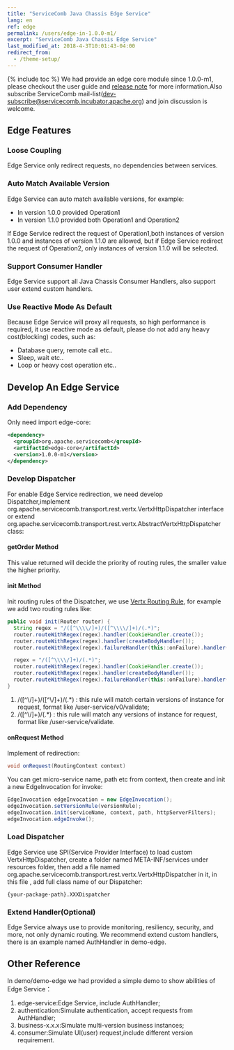 ```yaml
---
title: "ServiceComb Java Chassis Edge Service"
lang: en
ref: edge
permalink: /users/edge-in-1.0.0-m1/
excerpt: "ServiceComb Java Chassis Edge Service"
last_modified_at: 2018-4-3T10:01:43-04:00
redirect_from:
  - /theme-setup/
---
```


{% include toc %}
We had provide an edge core module since 1.0.0-m1, please checkout the user guide and [release note](https://github.com/apache/incubator-servicecomb-java-chassis/releases) for more information.Also subscribe ServiceComb mail-list(dev-subscribe@servicecomb.incubator.apache.org) and join discussion is welcome.

## Edge Features
### Loose Coupling
Edge Service only redirect requests, no dependencies between services.

### Auto Match Available Version
Edge Service can auto match available versions, for example:
- In version 1.0.0 provided Operation1
- In version 1.1.0 provided both Operation1 and Operation2

If Edge Service redirect the request of Operation1,both instances of version 1.0.0 and instances of version 1.1.0 are allowed, but if Edge Service redirect the request of Operation2, only instances of version 1.1.0 will be selected.

### Support Consumer Handler
Edge Service support all Java Chassis Consumer Handlers, also support user extend custom handlers.

### Use Reactive Mode As Default
Because Edge Service will proxy all requests, so high performance is required, it use reactive mode as default, please do not add any heavy cost(blocking) codes, such as:
- Database query, remote call etc..
- Sleep, wait etc..
- Loop or heavy cost operation etc..

## Develop An Edge Service
### Add Dependency
Only need import edge-core:
```xml
<dependency>
  <groupId>org.apache.servicecomb</groupId>
  <artifactId>edge-core</artifactId>
  <version>1.0.0-m1</version>
</dependency>
```

### Develop Dispatcher
For enable Edge Service redirection, we need develop Dispatcher,implement org.apache.servicecomb.transport.rest.vertx.VertxHttpDispatcher interface or extend org.apache.servicecomb.transport.rest.vertx.AbstractVertxHttpDispatcher class:

#### getOrder Method
This value returned will decide the priority of routing rules, the smaller value the higher priority.

#### init Method
Init routing rules of the Dispatcher, we use [Vertx Routing Rule](https://vertx.io/docs/vertx-web/java/#_routing_by_exact_path), for example we add two routing rules like:
```java
public void init(Router router) {
  String regex = "/([^\\\\/]+)/([^\\\\/]+)/(.*)";
  router.routeWithRegex(regex).handler(CookieHandler.create());
  router.routeWithRegex(regex).handler(createBodyHandler());
  router.routeWithRegex(regex).failureHandler(this::onFailure).handler(this::onRequest);

  regex = "/([^\\\\/]+)/(.*)";
  router.routeWithRegex(regex).handler(CookieHandler.create());
  router.routeWithRegex(regex).handler(createBodyHandler());
  router.routeWithRegex(regex).failureHandler(this::onFailure).handler(this::onRequest);
}
```

1. /([^\\/]+)/([^\\/]+)/(.*) : this rule will match certain versions of instance for request, format like /user-service/v0/validate;
2. /([^\\/]+)/(.*) : this rule will match any versions of instance for request, format like /user-service/validate.

#### onRequest Method
Implement of redirection:
```java
void onRequest(RoutingContext context)
```

You can get micro-service name, path etc from context, then create and init a new EdgeInvocation for invoke:
```java
EdgeInvocation edgeInvocation = new EdgeInvocation();
edgeInvocation.setVersionRule(versionRule);
edgeInvocation.init(serviceName, context, path, httpServerFilters);
edgeInvocation.edgeInvoke();
```

### Load Dispatcher
Edge Service use SPI(Service Provider Interface) to load custom VertxHttpDispatcher, create a folder named META-INF/services under resources folder, then add a file named org.apache.servicecomb.transport.rest.vertx.VertxHttpDispatcher in it, in this file , add full class name of our Dispatcher:
```text
{your-package-path}.XXXDispatcher
```

### Extend Handler(Optional)
Edge Service always use to provide monitoring, resiliency, security, and more, not only dynamic routing. We recommend extend custom handlers, there is an example named AuthHandler in demo-edge.

## Other Reference
In demo/demo-edge we had provided a simple demo to show abilities of Edge Service：
1. edge-service:Edge Service, include AuthHandler;
2. authentication:Simulate authentication, accept requests from AuthHandler;
3. business-x.x.x:Simulate multi-version business instances;
4. consumer:Simulate UI(user) request,include different version requirement.
